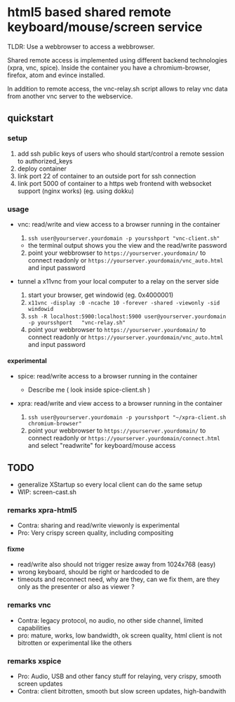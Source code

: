 # html5 based shared remote keyboard/mouse/screen service

TLDR: Use a webbrowser to access a webbrowser.

Shared remote access is implemented using different backend technologies (xpra, vnc, spice).
Inside the container you have a chromium-browser, firefox, atom and evince installed.

In addition to remote access,
the vnc-relay.sh script allows to relay vnc data from another vnc server to the webservice.

## quickstart

### setup
1. add ssh public keys of users who should start/control a remote session to authorized_keys
2. deploy container
  1. link port 22 of container to an outside port for ssh connection
  2. link port 5000 of container to a https web frontend with websocket support (nginx works)
    (eg. using dokku)

### usage

* vnc: read/write and view access to a browser running in the container
  1. `ssh user@yourserver.yourdomain -p yoursshport "vnc-client.sh"`
    * the terminal output shows you the view and the read/write password
  2. point your webbrowser to `https://yourserver.yourdomain/` to connect readonly or
    `https://yourserver.yourdomain/vnc_auto.html` and input password

* tunnel a x11vnc from your local computer to a relay on the server side
  1. start your browser, get windowid (eg. 0x4000001)
  2. `x11vnc -display :0 -ncache 10 -forever -shared -viewonly -sid windowid`
  2. `ssh -R localhost:5900:localhost:5900 user@yourserver.yourdomain -p yoursshport   "vnc-relay.sh"`
  3. point your webbrowser to `https://yourserver.yourdomain/` to connect readonly or
    `https://yourserver.yourdomain/vnc_auto.html` and input password

#### experimental

* spice: read/write access to a browser running in the container
  * Describe me ( look inside spice-client.sh )

* xpra: read/write and view access to a browser running in the container
  1. `ssh user@yourserver.yourdomain -p yoursshport "~/xpra-client.sh chromium-browser"`
  2. point your webbrowser to `https://yourserver.yourdomain/` to connect readonly or
    `https://yourserver.yourdomain/connect.html` and select "readwrite" for keyboard/mouse access

## TODO

* generalize XStartup so every local client can do the same setup
* WIP: screen-cast.sh

### remarks xpra-html5
 * Contra: sharing and read/write viewonly is experimental
 * Pro: Very crispy screen quality, including compositing

#### fixme
 * read/write also should not trigger resize away from 1024x768 (easy)
 * wrong keyboard, should be right or hardcoded to de
 * timeouts and reconnect need, why are they, can we fix them, are they only as the presenter or also as viewer ?

### remarks vnc

* Contra: legacy protocol, no audio, no other side channel, limited capabilities
* pro: mature, works, low bandwidth, ok screen quality, html client is not bitrotten or experimental like the others

### remarks xspice

* Pro: Audio, USB and other fancy stuff for relaying, very crispy, smooth screen updates
* Contra: client bitrotten, smooth but slow screen updates, high-bandwith
